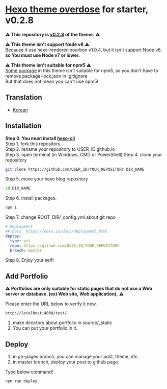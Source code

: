 # [Hexo theme overdose](https://github.com/HyunSeob/hexo-theme-overdose) for starter, v0.2.8
⚠ **This repository is [v0.2.8](https://github.com/HyunSeob/hexo-theme-overdose/releases/tag/v0.2.8) of the theme.** ⚠   

⚠ **This theme isn't support Node v8** ⚠  
Because it use hexo-renderer-bourbon v1.0.4,
but it isn't support Node v8.  
**so You must use Node v7 or lower.**

⚠ **This theme isn't suitable for npm5** ⚠  
[Some package](https://github.com/mapbox/node-pre-gyp/issues/298) in this theme isn't suitable for npm5,
so you don't have to remove package-lock.json in .gitignore  
But that does not mean you can't use npm5!

## Translation  
* [Korean](README_KOREAN.md)

## Installation
**Step 0. You must install [hexo-cli](https://hexo.io/docs/index.html)**  
Step 1. fork this repository  
Step 2. rename your repository to USER_ID.github.io  
Step 3. open terminal (in Windows, CMD or PowerShell) 
Step 4. clone your repository
```bash
git clone https://github.com/USER_ID/YOUR_REPOSITORY DIR_NAME
```
Step 5. move your hexo blog repository
```bash
cd DIR_NAME
```
Step 6. install packages.
```bash
npm i
```
Step 7. change ROOT_DIR/_config.yml about git repo  
```yaml
# Deployment
## Docs: https://hexo.io/docs/deployment.html
deploy:
  type: git
  repo: https://github.com/USER_ID/YOUR_REPOSITORY
  branch: master
```
Step 8. Enjoy your self!

## Add Portfolio
⚠ **Portfolios are only suitable for static pages that do not use a Web server or database. (ex) Web site, Web application).** ⚠

Please enter the URL below to verify it now.
```
http://localhost:4000/test/
```

1. make directory about portfolio in source/_static  
2. You can put your portfolio in it.  

## Deploy
1. in gh-pages branch, you can manage your post, theme, etc.  
2. in master branch, deploy your post to github page.

Type below command!  
```bash
npm run deploy
```